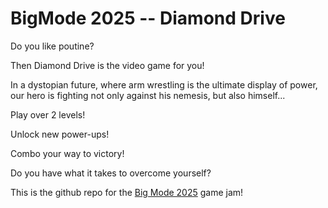 # BigMode 2025 -- Diamond Drive

Do you like poutine?

Then Diamond Drive is the video game for you!

​In a dystopian future, where arm wrestling ​is the ultimate display of power, our hero is fighting not only against his nemesis​, but also himself...

Play over 2 levels! 

Unlock new ​power-ups!

​Combo your way to victory!

​Do you have what it takes to overcome yourself?

This is the github repo for the [Big Mode 2025](https://itch.io/jam/bigmode-game-jam-2025) game jam!
